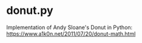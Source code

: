 # donut.py
 Implementation of Andy Sloane's Donut in Python: https://www.a1k0n.net/2011/07/20/donut-math.html
